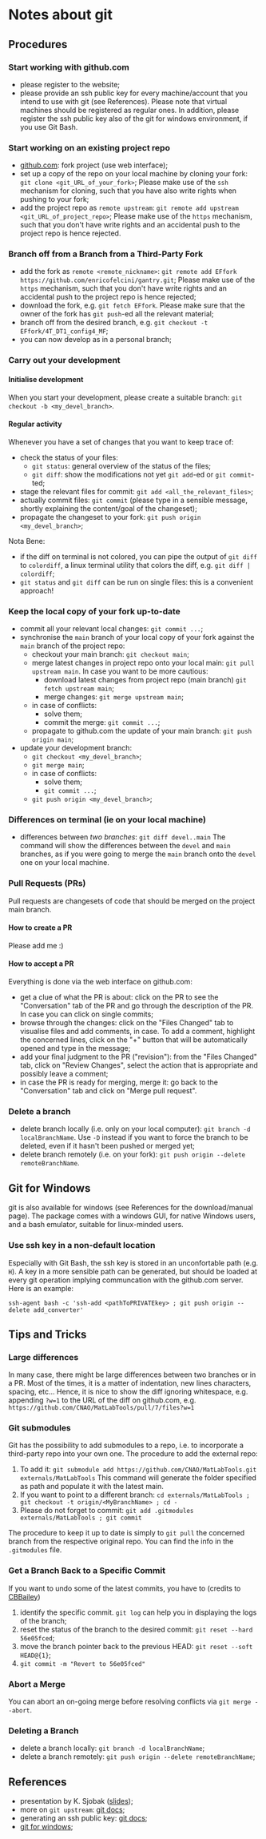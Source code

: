 # Notes about git

## Procedures

### Start working with github.com
* please register to the website;
* please provide an ssh public key for every machine/account that you intend to use with git (see References). Please note that virtual machines should be registered as regular ones. In addition, please register the ssh public key also of the git for windows environment, if you use Git Bash.

### Start working on an existing project repo
* [github.com](http://github.com "github.com"): fork project (use web interface);
* set up a copy of the repo on your local machine by cloning your fork: `git clone <git_URL_of_your_fork>`;
Please make use of the `ssh` mechanism for cloning, such that you have also write rights when pushing to your fork;
* add the project repo as `remote upstream`: `git remote add upstream <git_URL_of_project_repo>`;
Please make use of the `https` mechanism, such that you don't have write rights and an accidental push to the project repo is hence rejected.

### Branch off from a Branch from a Third-Party Fork
* add the fork as `remote <remote_nickname>`: `git remote add EFfork https://github.com/enricofelcini/gantry.git`;
Please make use of the `https` mechanism, such that you don't have write rights and an accidental push to the project repo is hence rejected;
* download the fork, e.g. `git fetch EFfork`. Please make sure that the owner of the fork has `git push`-ed all the relevant material;
* branch off from the desired branch, e.g. `git checkout -t EFfork/4T_DT1_config4_MF`;
* you can now develop as in a personal branch;

### Carry out your development
#### Initialise development
When you start your development, please create a suitable branch: `git checkout -b <my_devel_branch>`.

#### Regular activity
Whenever you have a set of changes that you want to keep trace of:
* check the status of your files:
	* `git status`: general overview of the status of the files;
	* `git diff`: show the modifications not yet `git add`-ed or `git commit`-ted;
* stage the relevant files for commit: `git add <all_the_relevant_files>`;
* actually commit files: `git commit` (please type in a sensible message, shortly explaining the content/goal of the changeset);
* propagate the changeset to your fork: `git push origin <my_devel_branch>`;

Nota Bene:
* if the diff on terminal is not colored, you can pipe the output of `git diff` to `colordiff`, a linux terminal utility that colors the diff, e.g. `git diff | colordiff`;
* `git status` and `git diff` can be run on single files: this is a convenient approach!

### Keep the local copy of your fork up-to-date
* commit all your relevant local changes: `git commit ...`;
* synchronise the `main` branch of your local copy of your fork against the `main` branch of the project repo:
	* checkout your main branch: `git checkout main`;
	* merge latest changes in project repo onto your local main: `git pull upstream main`.
	In case you want to be more cautious:
		* download latest changes from project repo (main branch) `git fetch upstream main`;
		* merge changes: `git merge upstream main`;
	* in case of conflicts:
		* solve them;
		* commit the merge: `git commit ...`;
	* propagate to github.com the update of your main branch: `git push origin main`;
* update your development branch:
	 * `git checkout <my_devel_branch>`;
	 * `git merge main`;
	 * in case of conflicts:
	 	* solve them;
	 	* `git commit ...`;
	 * `git push origin <my_devel_branch>`;

### Differences on terminal (ie on your local machine)
* differences between *two branches*: `git diff devel..main`
The command will show the differences between the `devel` and `main` branches, as if you were going to merge the `main` branch onto the `devel` one on your local machine.

### Pull Requests (PRs)
Pull requests are changesets of code that should be merged on the project main branch.

#### How to create a PR
Please add me :)

#### How to accept a PR
Everything is done via the web interface on github.com:
* get a clue of what the PR is about: click on the PR to see the "Conversation" tab of the PR and go through the description of the PR. In case you can click on single commits;
* browse through the changes: click on the "Files Changed" tab to visualise files and add comments, in case. To add a comment, highlight the concerned lines, click on the "+" button that will be automatically opened and type in the message;
* add your final judgment to the PR ("revision"): from the "Files Changed" tab, click on "Review Changes", select the action that is appropriate and possibly leave a comment;
* in case the PR is ready for merging, merge it: go back to the "Conversation" tab and click on "Merge pull request".

### Delete a branch
* delete branch locally (i.e. only on your local computer): `git branch -d localBranchName`. Use `-D` instead if you want to force the branch to be deleted, even if it hasn't been pushed or merged yet;
* delete branch remotely (i.e. on your fork): `git push origin --delete remoteBranchName`.

## Git for Windows
git is also available for windows (see References for the download/manual page). The package comes with a windows GUI, for native Windows users, and a bash emulator, suitable for linux-minded users.

### Use ssh key in a non-default location
Especially with Git Bash, the ssh key is stored in an unconfortable path (e.g. `H`).
A key in a more sensible path can be generated, but should be loaded at every git operation implying communcation with the github.com server.
Here is an example:

```ssh-agent bash -c 'ssh-add <pathToPRIVATEkey> ; git push origin --delete add_converter'```

## Tips and Tricks
### Large differences
In many case, there might be large differences between two branches or in a PR. Most of the times, it is a matter of indentation, new lines characters, spacing, etc...
Hence, it is nice to show the diff ignoring whitespace, e.g. appending `?w=1` to the URL of the diff on github.com, e.g.
```https://github.com/CNAO/MatLabTools/pull/7/files?w=1```

### Git submodules
Git has the possibility to add submodules to a repo, i.e. to incorporate a third-party repo into your own one.
The procedure to add the external repo:

1. To add it:
```git submodule add https://github.com/CNAO/MatLabTools.git externals/MatLabTools```
This command will generate the folder specified as path and populate it with the latest main.
1. If you want to point to a different branch: ```cd externals/MatLabTools ; git checkout -t origin/<MyBranchName> ; cd - ```
1. Please do not forget to commit: ```git add .gitmodules externals/MatLabTools ; git commit```

The procedure to keep it up to date is simply to ```git pull``` the concerned branch from the respective original repo. You can find the info in the `.gitmodules` file.

### Get a Branch Back to a Specific Commit
If you want to undo some of the latest commits, you have to (credits to [CBBailey](https://stackoverflow.com/questions/1895059/revert-to-a-commit-by-a-sha-hash-in-git "CBBailey"))
1. identify the specific commit. `git log` can help you in displaying the logs of the branch;
2. reset the status of the branch to the desired commit: `git reset --hard 56e05fced`;
3. move the branch pointer back to the previous HEAD: `git reset --soft HEAD@{1}`;
4. `git commit -m "Revert to 56e05fced"`

### Abort a Merge
You can abort an on-going merge before resolving conflicts via `git merge --abort`.

### Deleting a Branch
* delete a branch locally: `git branch -d localBranchName`;
* delete a branch remotely: `git push origin --delete remoteBranchName`;

## References
* presentation by K. Sjobak ([slides](https://indico.cern.ch/event/439009/contributions/1927622/attachments/1156220/1662118/2015-09-15_SixTrack-GitHub.pdf "slides"));
* more on `git upstream`: [git docs](https://www.neonscience.org/resources/learning-hub/tutorials/git-setup-remote "git docs");
* generating an ssh public key: [git docs](https://git-scm.com/book/it/v2/Git-on-the-Server-Generating-Your-SSH-Public-Key "git docs");
* [git for windows](https://gitforwindows.org/ "download page");
